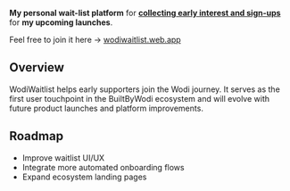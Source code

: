**My personal wait-list platform** for [**collecting early interest and sign-ups**](https://wodiwaitlist.web.app) for **my upcoming launches**.

Feel free to join it here → [wodiwaitlist.web.app](https://wodiwaitlist.web.app)
## Overview
WodiWaitlist helps early supporters join the Wodi journey. It serves as the first user touchpoint in the BuiltByWodi ecosystem and will evolve with future product launches and platform improvements.

## Roadmap
- Improve waitlist UI/UX
- Integrate more automated onboarding flows
- Expand ecosystem landing pages
